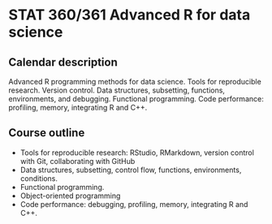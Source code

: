 # STAT 360/361 Advanced R for data science

 ## Calendar description
 
 Advanced R programming methods for data science. Tools for reproducible research. Version control. Data structures, subsetting, functions, environments, and debugging. Functional programming. Code performance: profiling, memory, integrating R and C++.
 
 ## Course outline
 
* Tools for reproducible research: RStudio, RMarkdown, version control with Git, collaborating with GitHub
* Data structures, subsetting, control flow, functions, environments, conditions.
* Functional programming.
* Object-oriented programming
* Code performance: debugging, profiling, memory, integrating R and C++.
